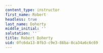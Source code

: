 ```yaml
---
content_type: instructor
first_name: Robert
headless: true
last_name: Doherty
middle_initial: ''
salutation: ''
title: Robert Doherty
uid: 0fc6da13-8fb3-c9e3-86ba-8ca34a6c6c69
---
```


